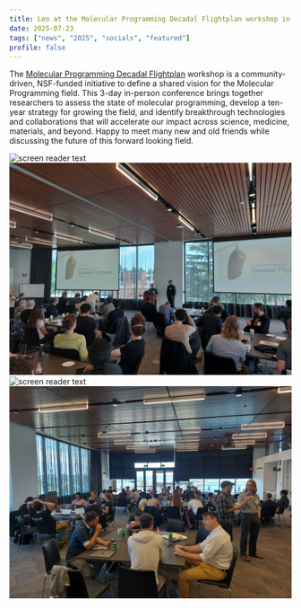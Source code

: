 ```yaml
---
title: Leo at the Molecular Programming Decadal Flightplan workshop in Seattle
date: 2025-07-23
tags: ["news", "2025", "socials", "featured"]
profile: false
---
```


The [Molecular Programming Decadal Flightplan](https://www.mpflightplan.com/) workshop is a community-driven, NSF-funded initiative to define a shared vision for the Molecular Programming field. This 3-day in-person conference brings together researchers to assess the state of molecular programming, develop a ten-year strategy for growing the field, and identify breakthrough technologies and collaborations that will accelerate our impact across science, medicine, materials, and beyond. Happy to meet many new and old friends while discussing the future of this forward looking field.

![screen reader text](20250721_084633.jpg)
![screen reader text](20250721_093455.jpg)
![screen reader text](20250721_110614.jpg)
![screen reader text](20250721_145824.jpg)

